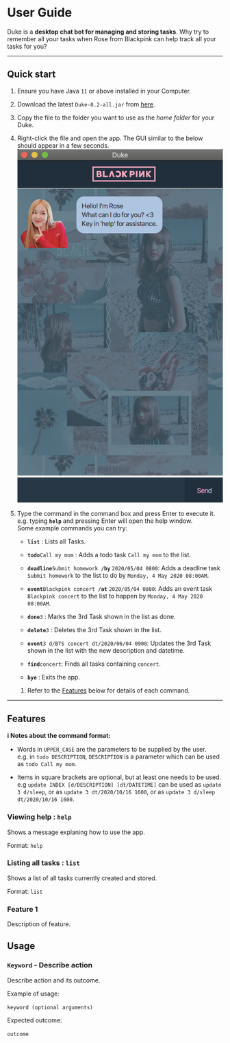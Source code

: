 # User Guide

Duke is a **desktop chat bot for managing and storing tasks**. Why try to remember all your tasks when Rose from Blackpink can help track all your tasks for you?

---
## Quick start

1. Ensure you have Java `11` or above installed in your Computer.

1. Download the latest `Duke-0.2-all.jar` from [here](https://github.com/ChenXJ98/ip/releases/tag/v0.1.2).

1. Copy the file to the folder you want to use as the _home folder_ for your Duke.

1. Right-click the file and open the app. The GUI similar to the below should appear in a few seconds. <br>
   ![Ui](images/StartUi.png)

1. Type the command in the command box and press Enter to execute it. e.g. typing **`help`** and pressing Enter will open the help window.<br>
      Some example commands you can try:

      * **`list`** : Lists all Tasks.

      * **`todo`**`Call my mom` : Adds a todo task `Call my mom` to the list.
      
      * **`deadline`**`Submit homework`**` /by`** `2020/05/04 0800`: Adds a deadline task `Submit homework` to the list to do by `Monday, 4 May 2020 08:00AM`.
      
      * **`event`**`Blackpink concert`**` /at`** `2020/05/04 0800`: Adds an event task `Blackpink concert` to the list to happen by `Monday, 4 May 2020 08:00AM`.

      * **`done`**`3` : Marks the 3rd Task shown in the list as done.
      
      * **`delete`**`3` : Deletes the 3rd Task shown in the list.
      
      * **`event`**`3 d/BTS concert dt/2020/06/04 0900`: Updates the 3rd Task shown in the list with the new description and datetime.

      * **`find`**`concert`: Finds all tasks containing `concert`.      
      
      * **`bye`** : Exits the app.

   1. Refer to the [Features](#features) below for details of each command.

---

## Features 

<div markdown="block" class="alert alert-info">

**:information_source: Notes about the command format:**<br>

* Words in `UPPER_CASE` are the parameters to be supplied by the user.<br>
  e.g. in `todo DESCRIPTION`, `DESCRIPTION` is a parameter which can be used as `todo Call my mom`.

* Items in square brackets are optional, but at least one needs to be used.<br>
  e.g `update INDEX [d/DESCRIPTION] [dt/DATETIME]` can be used as `update 3 d/sleep`, or as `update 3 dt/2020/10/16 1600`, or as `update 3 d/sleep dt/2020/10/16 1600`.

</div>

### Viewing help : `help`

Shows a message explaning how to use the app.

Format: `help`

### Listing all tasks : `list`

Shows a list of all tasks currently created and stored.

Format: `list`





### Feature 1 
Description of feature.

## Usage

### `Keyword` - Describe action

Describe action and its outcome.

Example of usage: 

`keyword (optional arguments)`

Expected outcome:

`outcome`
